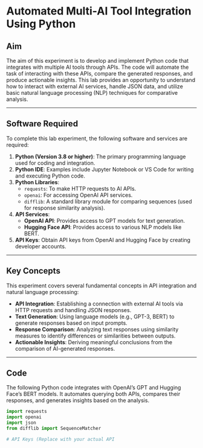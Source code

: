 # Automated Multi-AI Tool Integration Using Python

## Aim
The aim of this experiment is to develop and implement Python code that integrates with multiple AI tools through APIs. The code will automate the task of interacting with these APIs, compare the generated responses, and produce actionable insights. This lab provides an opportunity to understand how to interact with external AI services, handle JSON data, and utilize basic natural language processing (NLP) techniques for comparative analysis.

---

## Software Required
To complete this lab experiment, the following software and services are required:

1. **Python (Version 3.8 or higher)**: The primary programming language used for coding and integration.
2. **Python IDE**: Examples include Jupyter Notebook or VS Code for writing and executing Python code.
3. **Python Libraries**:
   - `requests`: To make HTTP requests to AI APIs.
   - `openai`: For accessing OpenAI API services.
   - `difflib`: A standard library module for comparing sequences (used for response similarity analysis).
4. **API Services**:
   - **OpenAI API**: Provides access to GPT models for text generation.
   - **Hugging Face API**: Provides access to various NLP models like BERT.
5. **API Keys**: Obtain API keys from OpenAI and Hugging Face by creating developer accounts.

---

## Key Concepts
This experiment covers several fundamental concepts in API integration and natural language processing:

- **API Integration**: Establishing a connection with external AI tools via HTTP requests and handling JSON responses.
- **Text Generation**: Using language models (e.g., GPT-3, BERT) to generate responses based on input prompts.
- **Response Comparison**: Analyzing text responses using similarity measures to identify differences or similarities between outputs.
- **Actionable Insights**: Deriving meaningful conclusions from the comparison of AI-generated responses.

---

## Code
The following Python code integrates with OpenAI’s GPT and Hugging Face’s BERT models. It automates querying both APIs, compares their responses, and generates insights based on the analysis.

```python
import requests
import openai
import json
from difflib import SequenceMatcher

# API Keys (Replace with your actual API
